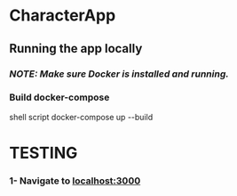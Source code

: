 # CharacterApp

## Running the app locally

### *NOTE: Make sure Docker is installed and running.*
### Build docker-compose
shell script
docker-compose up --build


# TESTING
### 1- Navigate to [localhost:3000](http://localhost:3000)